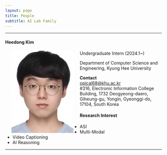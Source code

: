 ```yaml
---
layout: page
title: People 
subtitle: AI Lab Family
---
```


<hr>

#### Heedong Kim
  
<img src="https://raw.githubusercontent.com/ailabkhu/ailabkhu.github.io/master/img/HeedongKim.jpg" width="200" height="265" align="left" hspace="20" />
Undergraduate Intern (2024.1~)  

Department of Computer Science and Engineering, Kyung Hee University         
            
**Contact**  
opical68@khu.ac.kr                                       
#316, Electronic Information College Building, 1732 Deogyeong-daero, Giheung-gu, Yongin, Gyeonggi-do, 17104, South Korea  

#### Research Interest
* ASI
* Multi-Modal
* Video Captioning
* AI Reasoning

<hr>
